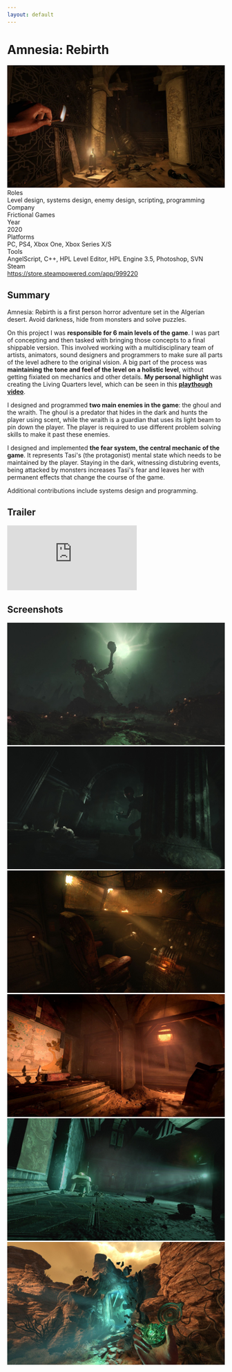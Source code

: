 ```yaml
---
layout: default
---
```

<div id="main">
    <div class="inner">
        <h1>Amnesia: Rebirth</h1>
        <div class="row gtr-100">
            <div class="col-7"><span class="image fit"><img src="/images/amnesia_rebirth/screen_01.jpg" alt=""></span>
            </div>
            <div class="col-5 info-box">
                <div class="title">Roles</div>
                <div class="info">Level design, systems design, enemy design, scripting, programming</div>
                <div class="title">Company</div>
                <div class="info">Frictional Games</div>
                <div class="title">Year</div>
                <div class="info">2020</div>
                <div class="title">Platforms</div>
                <div class="info">PC, PS4, Xbox One, Xbox Series X/S</div>
                <div class="title">Tools</div>
                <div class="info">AngelScript, C++, HPL Level Editor, HPL Engine 3.5, Photoshop, SVN</div>
                <div class="title">Steam</div>
                <div class="info"><a
                        href="https://store.steampowered.com/app/999220">https://store.steampowered.com/app/999220</a>
                </div>
            </div>
        </div>
        <h2>Summary</h2>
        <p>Amnesia: Rebirth is a first person horror adventure set in the Algerian desert. Avoid darkness, hide from
            monsters and solve puzzles.</p>
        <p>On this project I was <b>responsible for 6 main levels of the game</b>. I was part of concepting and then
            tasked with bringing those concepts to a final shippable version. This involved working with a
            multidisciplinary team of artists, animators, sound designers and programmers to make sure all parts of the
            level adhere to the original vision. A big part of the process was <b>maintaining the tone and feel of the
                level on a holistic level</b>, without getting fixiated on mechanics and other details. <b>My personal
                highlight</b> was creating the Living Quarters level, which can be seen in this <b><a
                    href="https://youtu.be/q0P9Hk16M4w">playthough video</a></b>.</p>
        <p>I designed and programmed <b>two main enemies in the game</b>: the ghoul and the wraith. The ghoul is a
            predator that hides in the dark and hunts the player using scent, while the wraith is a guardian that uses
            its light beam to pin down the player. The player is required to use different problem solving skills to
            make it past these enemies.</p>
        <p>I designed and implemented <b>the fear system, the central mechanic of the game</b>. It represents Tasi's
            (the
            protagonist) mental state which needs to be maintained by the player. Staying in the dark, witnessing
            distubring events, being attacked by monsters increases Tasi's fear and leaves her with permanent effects
            that change the course of the game.</p>
        <p>Additional contributions include systems design and programming.</p>
        <h2>Trailer</h2>
        <div class="box alt">
            <div class="row aln-center gtr-uniform">
                <iframe class="yt_container" src="https://www.youtube.com/embed/uqrahIxQe7Q"
                    title="Amnesia: Rebirth - Launch Trailer" frameborder="0"
                    allow="accelerometer; autoplay; clipboard-write; encrypted-media; gyroscope; picture-in-picture; web-share"
                    referrerpolicy="strict-origin-when-cross-origin" allowfullscreen></iframe>
            </div>
        </div>
        <h2>Screenshots</h2>
        <div class="box alt">
            <div class="row gtr-50">
                <div class="col-6 col-12-medium"><span class="image fit"><img
                            src="/images/amnesia_rebirth/screen_02.jpg" alt=""></span></div>
                <div class="col-6 col-12-medium"><span class="image fit"><img
                            src="/images/amnesia_rebirth/screen_07.jpg" alt=""></span></div>
                <div class="col-6 col-12-medium"><span class="image fit"><img
                            src="/images/amnesia_rebirth/screen_04.jpg" alt=""></span></div>
                <div class="col-6 col-12-medium"><span class="image fit"><img
                            src="/images/amnesia_rebirth/screen_05.jpg" alt=""></span></div>
                <div class="col-6 col-12-medium"><span class="image fit"><img
                            src="/images/amnesia_rebirth/screen_06.jpg" alt=""></span></div>
                <div class="col-6 col-12-medium"><span class="image fit"><img
                            src="/images/amnesia_rebirth/screen_03.jpg" alt=""></span></div>
            </div>
        </div>
    </div>
</div>
